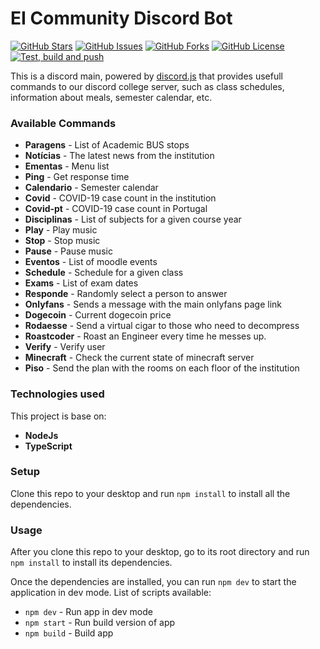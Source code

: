 # EI Community Discord Bot

[![GitHub Stars](https://img.shields.io/github/stars/sousa-andre/ipvcEI-Bot)](https://github.com/sousa-andre/ipvcEI-Bot/stargazers) [![GitHub Issues](https://img.shields.io/github/issues/sousa-andre/ipvcEI-Bot)](https://github.com/sousa-andre/ipvcEI-Bot/issues) [![GitHub Forks](https://img.shields.io/github/forks/sousa-andre/ipvcEI-Bot)](https://github.com/sousa-andre/ipvcEI-Bot) [![GitHub License](https://img.shields.io/github/license/sousa-andre/ipvcEI-Bot)](https://github.com/sousa-andre/ipvcEI-Bot/blob/main/LICENSE)
[![Test, build and push](https://github.com/sousa-andre/eeipvc/actions/workflows/test_deploy.yml/badge.svg)](https://github.com/sousa-andre/eeipvc/actions/workflows/test_deploy.yml)

This is a discord main, powered by [discord.js](https://discord.js.org/#/) that provides usefull commands to our discord college server, such as class schedules, information about meals, semester calendar, etc.

### Available Commands

-   **Paragens** - List of Academic BUS stops
-   **Notícias** - The latest news from the institution
-   **Ementas** - Menu list
-   **Ping** - Get response time
-   **Calendario** - Semester calendar
-   **Covid** - COVID-19 case count in the institution
-   **Covid-pt** - COVID-19 case count in Portugal
-   **Disciplinas** - List of subjects for a given course year
-   **Play** - Play music
-   **Stop** - Stop music
-   **Pause** - Pause music
-   **Eventos** - List of moodle events
-   **Schedule** - Schedule for a given class
-   **Exams** - List of exam dates
-   **Responde** - Randomly select a person to answer
-   **Onlyfans** - Sends a message with the main onlyfans page link
-   **Dogecoin** - Current dogecoin price
-   **Rodaesse** - Send a virtual cigar to those who need to decompress
-   **Roastcoder** - Roast an Engineer every time he messes up.
-   **Verify** - Verify user
-   **Minecraft** - Check the current state of minecraft server
-   **Piso** - Send the plan with the rooms on each floor of the institution

### Technologies used

This project is base on:

-   **NodeJs**
-   **TypeScript**

### Setup

Clone this repo to your desktop and run `npm install` to install all the dependencies.

### Usage

After you clone this repo to your desktop, go to its root directory and run `npm install` to install its dependencies.

Once the dependencies are installed, you can run `npm dev` to start the application in dev mode. List of scripts available:
-   `npm dev` - Run app in dev mode
-   `npm start` - Run build version of app
-   `npm build` - Build app
